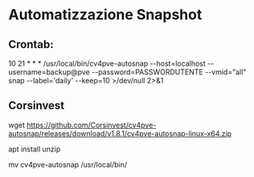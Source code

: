 # Automatizzazione Snapshot

## Crontab:

10 21 * * * /usr/local/bin/cv4pve-autosnap --host=localhost --username=backup@pve --password=PASSWORDUTENTE --vmid="all" snap --label='daily' --keep=10 >/dev/null 2>&1
 
## Corsinvest
wget https://github.com/Corsinvest/cv4pve-autosnap/releases/download/v1.8.1/cv4pve-autosnap-linux-x64.zip

apt install unzip

mv cv4pve-autosnap /usr/local/bin/
